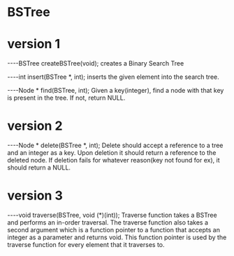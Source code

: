 # BSTree
# version 1
----BSTree createBSTree(void);
creates a Binary Search Tree 

----int insert(BSTree *, int);
inserts the given element into the search tree.

----Node * find(BSTree, int);
Given a key(integer), find a node with that key is present in the tree. If not, return NULL.

# version 2
----Node * delete(BSTree *, int);
Delete should accept a reference to a tree and an integer as a key. Upon deletion it should return a reference to the deleted node. If deletion fails for whatever reason(key not found for ex), it should return a NULL.

# version 3
----void traverse(BSTree, void (*)(int));
Traverse function takes a BSTree and performs an in-order traversal. The traverse function also takes a second argument which is a function pointer to a function that accepts an integer as a parameter and returns void. This function pointer is used by the traverse function for every element that it traverses to.